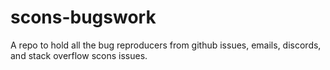 # scons-bugswork
A repo to hold all the bug reproducers from github issues, emails, discords, and stack overflow scons issues.
